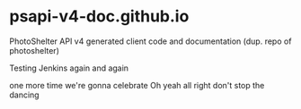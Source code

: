 # psapi-v4-doc.github.io
PhotoShelter API v4 generated client code and documentation (dup. repo of photoshelter)


Testing Jenkins
again
and again

one more time we're gonna celebrate
Oh yeah all right don't stop the dancing

